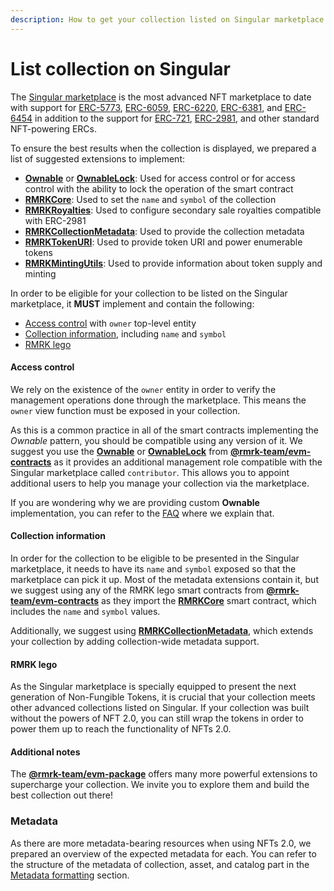 ```yaml
---
description: How to get your collection listed on Singular marketplace
---
```


# List collection on Singular

The [Singular marketplace](https://singular.app) is the most advanced NFT marketplace to date with support for [ERC-5773](https://eips.ethereum.org/EIPS/eip-5773), [ERC-6059](https://eips.ethereum.org/EIPS/eip-6059), [ERC-6220](https://eips.ethereum.org/EIPS/eip-6220), [ERC-6381](https://eips.ethereum.org/EIPS/eip-6381), and [ERC-6454](https://eips.ethereum.org/EIPS/eip-6454) in addition to the support for [ERC-721](https://eips.ethereum.org/EIPS/eip-721), [ERC-2981](https://eips.ethereum.org/EIPS/eip-2981), and other standard NFT-powering ERCs.

To ensure the best results when the collection is displayed, we prepared a list of suggested extensions to implement:

* [**Ownable**](https://github.com/rmrk-team/evm/blob/dev/contracts/RMRK/access/Ownable.sol) or [**OwnableLock**](https://github.com/rmrk-team/evm/blob/dev/contracts/RMRK/access/OwnableLock.sol): Used for access control or for access control with the ability to lock the operation of the smart contract
* [**RMRKCore**](https://github.com/rmrk-team/evm/blob/dev/contracts/RMRK/core/RMRKCore.sol): Used to set the `name` and `symbol` of the collection
* [**RMRKRoyalties**](https://github.com/rmrk-team/evm/blob/dev/contracts/RMRK/extension/RMRKRoyalties.sol): Used to configure secondary sale royalties compatible with ERC-2981
* [**RMRKCollectionMetadata**](https://github.com/rmrk-team/evm/blob/dev/contracts/RMRK/utils/RMRKCollectionMetadata.sol): Used to provide the collection metadata
* [**RMRKTokenURI**](https://github.com/rmrk-team/evm/blob/dev/contracts/RMRK/utils/RMRKTokenURI.sol): Used to provide token URI and power enumerable tokens
* [**RMRKMintingUtils**](https://github.com/rmrk-team/evm/blob/dev/contracts/RMRK/utils/RMRKMintingUtils.sol): Used to provide information about token supply and minting

In order to be eligible for your collection to be listed on the Singular marketplace, it **MUST** implement and contain the following:

* [Access control](list-collection-on-singular.md#access-control) with `owner` top-level entity
* [Collection information](list-collection-on-singular.md#collection-information), including `name` and `symbol`
* [RMRK lego](list-collection-on-singular.md#rmrk-lego)

#### Access control

We rely on the existence of the `owner` entity in order to verify the management operations done through the marketplace. This means the `owner` view function must be exposed in your collection.

As this is a common practice in all of the smart contracts implementing the _Ownable_ pattern, you should be compatible using any version of it. We suggest you use the [**Ownable**](https://github.com/rmrk-team/evm/blob/dev/contracts/RMRK/access/Ownable.sol) or [**OwnableLock**](https://github.com/rmrk-team/evm/blob/dev/contracts/RMRK/access/OwnableLock.sol) from [**@rmrk-team/evm-contracts**](https://www.npmjs.com/package/@rmrk-team/evm-contracts?activeTab=versions) as it provides an additional management role compatible with the Singular marketplace called `contributor`. This allows you to appoint additional users to help you manage your collection via the marketplace.

If you are wondering why we are providing custom **Ownable** implementation, you can refer to the [FAQ](../frequently-asked-questions/faq.md#why-do-we-implement-some-of-the-smart-contracts-that-are-already-provided-in-other-packages-like-ope) where we explain that.

#### Collection information

In order for the collection to be eligible to be presented in the Singular marketplace, it needs to have its `name` and `symbol` exposed so that the marketplace can pick it up. Most of the metadata extensions contain it, but we suggest using any of the RMRK lego smart contracts from [**@rmrk-team/evm-contracts**](https://www.npmjs.com/package/@rmrk-team/evm-contracts?activeTab=versions) as they import the [**RMRKCore**](https://github.com/rmrk-team/evm/blob/dev/contracts/RMRK/core/RMRKCore.sol) smart contract, which includes the `name` and `symbol` values.

Additionally, we suggest using [**RMRKCollectionMetadata**](https://github.com/rmrk-team/evm/blob/dev/contracts/RMRK/utils/RMRKCollectionMetadata.sol), which extends your collection by adding collection-wide metadata support.

#### RMRK lego

As the Singular marketplace is specially equipped to present the next generation of Non-Fungible Tokens, it is crucial that your collection meets other advanced collections listed on Singular. If your collection was built without the powers of NFT 2.0, you can still wrap the tokens in order to power them up to reach the functionality of NFTs 2.0.

#### Additional notes

The [**@rmrk-team/evm-package**](https://www.npmjs.com/package/@rmrk-team/evm-contracts?activeTab=versions) offers many more powerful extensions to supercharge your collection. We invite you to explore them and build the best collection out there!

### Metadata

As there are more metadata-bearing resources when using NFTs 2.0, we prepared an overview of the expected metadata for each. You can refer to the structure of the metadata of collection, asset, and catalog part in the [Metadata formatting](metadata-formatting.md) section.
